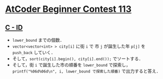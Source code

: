 # [AtCoder Beginner Contest 113](https://atcoder.jp/contests/abc113)

## [C - ID](https://atcoder.jp/contests/abc113/tasks/abc113_c)
- `lower_bound` までの個数．
- `vector<vector<int> > city[i]` に街 `i` で 市 `j` が誕生した年 `p[j]` を `push_back` していく．
- そして，`sort(city[i].begin(), city[i].end());` でソートする．
- そして，街 `i` で誕生した市の順番を `lower_bound` で探索し，`printf("%06d%06d\n", i, lower_bound で探索した順番)` で出力すると答え．
